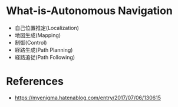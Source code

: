 # What-is-Autonomous Navigation 
* 自己位置推定(Localization)
* 地図生成(Mapping)
* 制御(Control)
* 経路生成(Path Planning)
* 経路追従(Path Following)

# References
* https://myenigma.hatenablog.com/entry/2017/07/06/130615